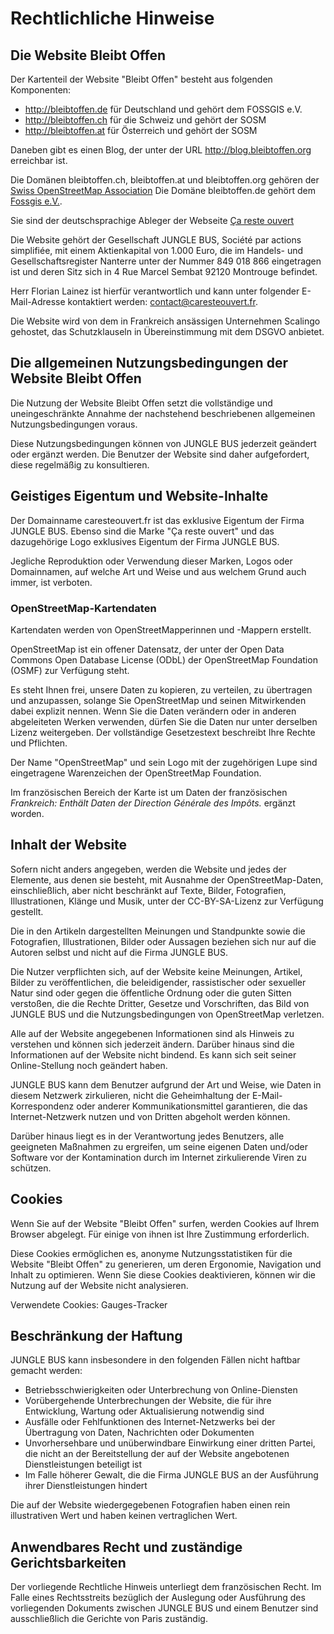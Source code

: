 # Rechtlichliche Hinweise

## Die Website Bleibt Offen

Der Kartenteil der Website "Bleibt Offen" besteht aus folgenden Komponenten:


* http://bleibtoffen.de für Deutschland und gehört dem FOSSGIS e.V.
* http://bleibtoffen.ch für die Schweiz und gehört der SOSM
* http://bleibtoffen.at für Österreich und gehört der SOSM


Daneben gibt es einen Blog, der unter der URL http://blog.bleibtoffen.org erreichbar ist.

Die Domänen bleibtoffen.ch, bleibtoffen.at und bleibtoffen.org gehören der [Swiss OpenStreetMap Association](https://sosm.ch/)
Die Domäne bleibtoffen.de gehört dem [Fossgis e.V.](https://www.fossgis.de/verein/).

Sie sind der deutschsprachige Ableger der Webseite [Ça reste ouvert](http://carestouvert.fr)

Die Website gehört der Gesellschaft JUNGLE BUS, Société par actions simplifiée, 
mit einem Aktienkapital von 1.000 Euro, die im Handels- und Gesellschaftsregister Nanterre unter der Nummer 849 018 866 eingetragen ist 
und deren Sitz sich in 4 Rue Marcel Sembat 92120 Montrouge befindet. 

Herr Florian Lainez ist hierfür verantwortlich und kann unter folgender E-Mail-Adresse kontaktiert werden: contact@caresteouvert.fr.

Die Website wird von dem in Frankreich ansässigen Unternehmen Scalingo gehostet, das Schutzklauseln in Übereinstimmung mit dem DSGVO anbietet.

## Die allgemeinen Nutzungsbedingungen der Website Bleibt Offen

Die Nutzung der Website Bleibt Offen setzt die vollständige und uneingeschränkte Annahme 
der nachstehend beschriebenen allgemeinen Nutzungsbedingungen voraus. 

Diese Nutzungsbedingungen können von JUNGLE BUS jederzeit geändert oder ergänzt werden. 
Die Benutzer der Website sind daher aufgefordert, diese regelmäßig zu konsultieren.

## Geistiges Eigentum und Website-Inhalte

Der Domainname caresteouvert.fr ist das exklusive Eigentum der Firma JUNGLE BUS. Ebenso sind die Marke "Ça reste ouvert" 
und das dazugehörige Logo exklusives Eigentum der Firma JUNGLE BUS. 

Jegliche Reproduktion oder Verwendung dieser Marken, Logos oder Domainnamen, auf welche Art und Weise und aus welchem Grund auch immer, ist verboten.

### OpenStreetMap-Kartendaten

Kartendaten werden von OpenStreetMapperinnen und -Mappern erstellt.

OpenStreetMap ist ein offener Datensatz, der unter der Open Data Commons Open Database License (ODbL) 
der OpenStreetMap Foundation (OSMF) zur Verfügung steht.

Es steht Ihnen frei, unsere Daten zu kopieren, zu verteilen, zu übertragen und anzupassen, 
solange Sie OpenStreetMap und seinen Mitwirkenden dabei explizit nennen. 
Wenn Sie die Daten verändern oder in anderen abgeleiteten Werken verwenden, 
dürfen Sie die Daten nur unter derselben Lizenz weitergeben. 
Der vollständige Gesetzestext beschreibt Ihre Rechte und Pflichten.

Der Name "OpenStreetMap" und sein Logo mit der zugehörigen Lupe sind eingetragene Warenzeichen der OpenStreetMap Foundation.

Im französischen Bereich der Karte ist um Daten der französischen _Frankreich: Enthält Daten der Direction Générale des Impôts._ ergänzt worden.

## Inhalt der Website

Sofern nicht anders angegeben, werden die Website und jedes der Elemente, aus denen sie besteht, 
mit Ausnahme der OpenStreetMap-Daten, einschließlich, aber nicht beschränkt auf Texte, Bilder, Fotografien, 
Illustrationen, Klänge und Musik, unter der CC-BY-SA-Lizenz zur Verfügung gestellt.

Die in den Artikeln dargestellten Meinungen und Standpunkte sowie die Fotografien, Illustrationen, Bilder 
oder Aussagen beziehen sich nur auf die Autoren selbst und nicht auf die Firma JUNGLE BUS.

Die Nutzer verpflichten sich, auf der Website keine Meinungen, Artikel, Bilder zu veröffentlichen, die beleidigender, 
rassistischer oder sexueller Natur sind oder gegen die öffentliche Ordnung oder die guten Sitten verstoßen, 
die die Rechte Dritter, Gesetze und Vorschriften, das Bild von JUNGLE BUS und die Nutzungsbedingungen von OpenStreetMap verletzen.

Alle auf der Website angegebenen Informationen sind als Hinweis zu verstehen und können sich jederzeit ändern. 
Darüber hinaus sind die Informationen auf der Website nicht bindend. Es kann sich seit seiner Online-Stellung noch geändert haben.

JUNGLE BUS kann dem Benutzer aufgrund der Art und Weise, wie Daten in diesem Netzwerk zirkulieren, 
nicht die Geheimhaltung der E-Mail-Korrespondenz oder anderer Kommunikationsmittel garantieren, 
die das Internet-Netzwerk nutzen und von Dritten abgeholt werden können.

Darüber hinaus liegt es in der Verantwortung jedes Benutzers, alle geeigneten Maßnahmen zu ergreifen, 
um seine eigenen Daten und/oder Software vor der Kontamination durch im Internet zirkulierende Viren zu schützen.


## Cookies

Wenn Sie auf der Website "Bleibt Offen" surfen, werden Cookies auf Ihrem Browser abgelegt. 
Für einige von ihnen ist Ihre Zustimmung erforderlich.

Diese Cookies ermöglichen es, anonyme Nutzungsstatistiken für die Website "Bleibt Offen" zu generieren, 
um deren Ergonomie, Navigation und Inhalt zu optimieren. 
Wenn Sie diese Cookies deaktivieren, können wir die Nutzung auf der Website nicht analysieren.

Verwendete Cookies: Gauges-Tracker

## Beschränkung der Haftung

JUNGLE BUS kann insbesondere in den folgenden Fällen nicht haftbar gemacht werden:


* Betriebsschwierigkeiten oder Unterbrechung von Online-Diensten
* Vorübergehende Unterbrechungen der Website, die für ihre Entwicklung, Wartung oder Aktualisierung notwendig sind
* Ausfälle oder Fehlfunktionen des Internet-Netzwerks bei der Übertragung von Daten, Nachrichten oder Dokumenten
* Unvorhersehbare und unüberwindbare Einwirkung einer dritten Partei, die nicht an der Bereitstellung der auf der Website angebotenen Dienstleistungen beteiligt ist
* Im Falle höherer Gewalt, die die Firma JUNGLE BUS an der Ausführung ihrer Dienstleistungen hindert


Die auf der Website wiedergegebenen Fotografien haben einen rein illustrativen Wert und haben keinen vertraglichen Wert.

## Anwendbares Recht und zuständige Gerichtsbarkeiten

Der vorliegende Rechtliche Hinweis unterliegt dem französischen Recht.
Im Falle eines Rechtsstreits bezüglich der Auslegung oder Ausführung des vorliegenden Dokuments zwischen JUNGLE BUS 
und einem Benutzer sind ausschließlich die Gerichte von Paris zuständig.




